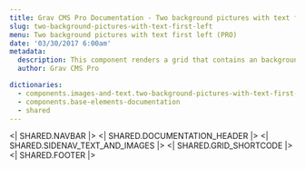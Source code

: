```yaml
---
title: Grav CMS Pro Documentation - Two background pictures with text first left
slug: two-background-pictures-with-text-first-left
menu: Two background pictures with text first left (PRO)
date: '03/30/2017 6:00am'
metadata:
  description: This component renders a grid that contains an background picture placed on the left and a description text on the right
  author: Grav CMS Pro

dictionaries:
  - components.images-and-text.two-background-pictures-with-text-first-left
  - components.base-elements-documentation
  - shared
---
```


<| SHARED.NAVBAR |>
<| SHARED.DOCUMENTATION_HEADER |>
<| SHARED.SIDENAV_TEXT_AND_IMAGES |>
<| SHARED.GRID_SHORTCODE |>
<| SHARED.FOOTER |>
